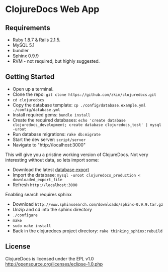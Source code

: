 # ClojureDocs Web App

## Requirements
* Ruby 1.8.7 & Rails 2.1.5.
* MySQL 5.1
* bundler
* Sphinx 0.9.9
* RVM - not required, but highly suggested.

## Getting Started
* Open up a terminal.
* Clone the repo: `git clone https://github.com/zkim/clojuredocs.git`
* `cd clojuredocs`
* Copy the database template: `cp ./config/database.example.yml ./config/database.yml` 
* Install required gems: `bundle install`
* Create the required databases: `echo 'create database clojuredocs_development; create database clojuredocs_test' | mysql -uroot`
* Run database migrations: `rake db:migrate`
* Start the dev server: `script/server`
* Navigate to "http://localhost:3000"


This will give you a pristine working version of ClojureDocs.  Not very interesting without data, so lets import some:

* Download the latest [database export](https://github.com/zkim/clojuredocs/downloads)
* Import the database: `mysql -uroot clojuredocs_production < downloaded_export_file`
* Refresh `http://localhost:3000`

Enabling search requires sphinx

* Download `http://www.sphinxsearch.com/downloads/sphinx-0.9.9.tar.gz`
* Unzip and cd into the sphinx directory
* `./configure`
* `make`
* `sudo make install`
* Back in the clojuredocs project directory: `rake thinking_sphinx:rebuild`


## License
ClojureDocs is licensed under the EPL v1.0 http://opensource.org/licenses/eclipse-1.0.php